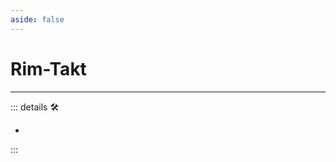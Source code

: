 ```yaml
---
aside: false
---
```

# Rim-Takt

---

<!-- =================================================== -->
<!-- =================================================== -->
<!-- =================================================== -->
<!-- =================================================== -->
<!-- =================================================== -->
::: details 🛠

-

:::
